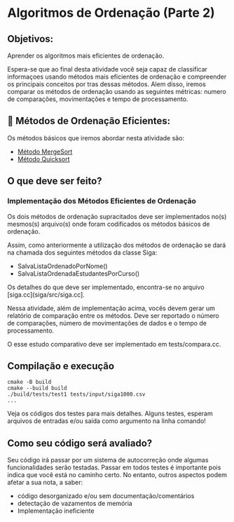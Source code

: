 # Algoritmos de Ordenação (Parte 2)

## Objetivos:
Aprender os algoritmos mais eficientes de ordenação. 

Espera-se que ao final desta atividade você seja capaz de classificar informaçoes usando métodos mais eficientes de ordenação e 
compreender os principais conceitos por tras dessas métodos.
Alem disso, iremos comparar os métodos de ordenação usando as seguintes métricas: numero de comparações, movimentações 
e tempo de processamento.

## 📝 Métodos de Ordenação Eficientes:

Os métodos básicos que iremos abordar nesta atividade são: 
 - [Método MergeSort](https://pt.wikipedia.org/wiki/Merge_sort)
 - [Método Quicksort](https://pt.wikipedia.org/wiki/Quicksort)

## O que deve ser feito? 

### Implementação dos Métodos Eficientes de Ordenação
Os dois métodos de ordenação supracitados deve ser implementados no(s) mesmos(s) arquivo(s) onde foram codificados
os métodos básicos de ordenação.

Assim, como anteriormente a utilização dos métodos de ordenação se dará na chamada dos seguintes métodos da classe Siga:

 - SalvaListaOrdenadoPorNome()
 - SalvaListaOrdenadaEstudantesPorCurso()

Os detalhes do que deve ser implementado, encontra-se no arquivo [siga.cc](siga/src/siga.cc].

Nessa atividade, além de implementação acima, vocês devem gerar um relatório de comparação entre os métodos.
Deve ser reportado o número de comparações, número de movimentações de dados e o tempo de processamento.

O esse estudo comparativo deve ser implementado em tests/compara.cc. 


## Compilação e execução

```
cmake -B build 
cmake --build build 
./build/tests/test1 tests/input/siga1000.csv
...

```

Veja os códigos dos testes para mais detalhes. Alguns testes, esperam arquivos de entradas e/ou saída 
como argumento na linha comando!

## Como seu código será avaliado?

Seu código irá passar por um sistema de autocorreção onde algumas funcionalidades serão testadas.
Passar em todos testes é importante pois indica que você está no caminho certo. No entanto,
outros aspectos podem afetar a sua nota, a saber:
 - código desorganizado e/ou sem documentação/comentários
 - detectação de vazamentos de memória
 - Implementação ineficiente





